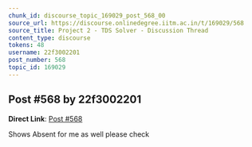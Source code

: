 ```yaml
---
chunk_id: discourse_topic_169029_post_568_00
source_url: https://discourse.onlinedegree.iitm.ac.in/t/169029/568
source_title: Project 2 - TDS Solver - Discussion Thread
content_type: discourse
tokens: 48
username: 22f3002201
post_number: 568
topic_id: 169029
---
```


## Post #568 by 22f3002201

**Direct Link**: [Post #568](https://discourse.onlinedegree.iitm.ac.in/t/169029/568)

Shows Absent for me as well please check
